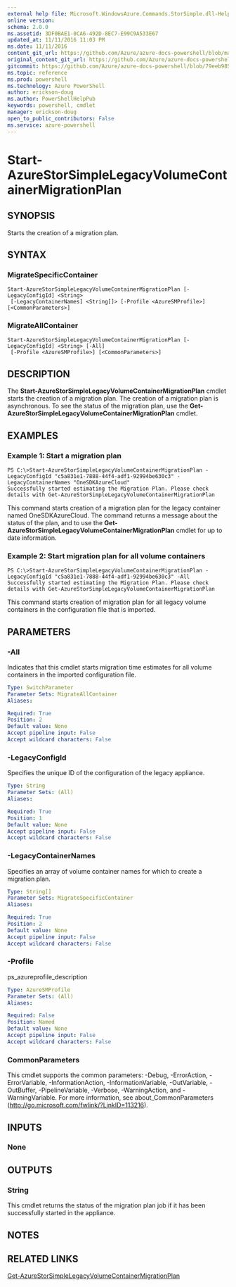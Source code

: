 ```yaml
---
external help file: Microsoft.WindowsAzure.Commands.StorSimple.dll-Help.xml
online version: 
schema: 2.0.0
ms.assetid: 3DF0BAE1-0CA6-492D-8EC7-E99C9A533E67
updated_at: 11/11/2016 11:03 PM
ms.date: 11/11/2016
content_git_url: https://github.com/Azure/azure-docs-powershell/blob/master/azureps-cmdlets-docs/ServiceManagement/Azure.StorSimple/v1.6.1/Start-AzureStorSimpleLegacyVolumeContainerMigrationPlan.md
original_content_git_url: https://github.com/Azure/azure-docs-powershell/blob/master/azureps-cmdlets-docs/ServiceManagement/Azure.StorSimple/v1.6.1/Start-AzureStorSimpleLegacyVolumeContainerMigrationPlan.md
gitcommit: https://github.com/Azure/azure-docs-powershell/blob/79eeb985ea480979357fb4695832a0c3d29a48bf/azureps-cmdlets-docs/ServiceManagement/Azure.StorSimple/v1.6.1/Start-AzureStorSimpleLegacyVolumeContainerMigrationPlan.md
ms.topic: reference
ms.prod: powershell
ms.technology: Azure PowerShell
author: erickson-doug
ms.author: PowerShellHelpPub
keywords: powershell, cmdlet
manager: erickson-doug
open_to_public_contributors: False
ms.service: azure-powershell
---
```


# Start-AzureStorSimpleLegacyVolumeContainerMigrationPlan

## SYNOPSIS
Starts the creation of a migration plan.

## SYNTAX

### MigrateSpecificContainer
```
Start-AzureStorSimpleLegacyVolumeContainerMigrationPlan [-LegacyConfigId] <String>
 [-LegacyContainerNames] <String[]> [-Profile <AzureSMProfile>] [<CommonParameters>]
```

### MigrateAllContainer
```
Start-AzureStorSimpleLegacyVolumeContainerMigrationPlan [-LegacyConfigId] <String> [-All]
 [-Profile <AzureSMProfile>] [<CommonParameters>]
```

## DESCRIPTION
The **Start-AzureStorSimpleLegacyVolumeContainerMigrationPlan** cmdlet starts the creation of a migration plan.
The creation of a migration plan is asynchronous.
To see the status of the migration plan, use the **Get-AzureStorSimpleLegacyVolumeContainerMigrationPlan** cmdlet.

## EXAMPLES

### Example 1: Start a migration plan
```
PS C:\>Start-AzureStorSimpleLegacyVolumeContainerMigrationPlan -LegacyConfigId "c5a831e1-7888-44f4-adf1-92994be630c3" -LegacyContainerNames "OneSDKAzureCloud"
Successfully started estimating the Migration Plan. Please check details with Get-AzureStorSimpleLegacyVolumeContainerMigrationPlan
```

This command starts creation of a migration plan for the legacy container named OneSDKAzureCloud.
The command returns a message about the status of the plan, and to use the **Get-AzureStorSimpleLegacyVolumeContainerMigrationPlan** cmdlet for up to date information.

### Example 2: Start migration plan for all volume containers
```
PS C:\>Start-AzureStorSimpleLegacyVolumeContainerMigrationPlan -LegacyConfigId "c5a831e1-7888-44f4-adf1-92994be630c3" -All
Successfully started estimating the Migration Plan. Please check details with Get-AzureStorSimpleLegacyVolumeContainerMigrationPlan
```

This command starts creation of migration plan for all legacy volume containers in the configuration file that is imported.

## PARAMETERS

### -All
Indicates that this cmdlet starts migration time estimates for all volume containers in the imported configuration file.

```yaml
Type: SwitchParameter
Parameter Sets: MigrateAllContainer
Aliases: 

Required: True
Position: 2
Default value: None
Accept pipeline input: False
Accept wildcard characters: False
```

### -LegacyConfigId
Specifies the unique ID of the configuration of the legacy appliance.

```yaml
Type: String
Parameter Sets: (All)
Aliases: 

Required: True
Position: 1
Default value: None
Accept pipeline input: False
Accept wildcard characters: False
```

### -LegacyContainerNames
Specifies an array of volume container names for which to create a migration plan.

```yaml
Type: String[]
Parameter Sets: MigrateSpecificContainer
Aliases: 

Required: True
Position: 2
Default value: None
Accept pipeline input: False
Accept wildcard characters: False
```

### -Profile
ps_azureprofile_description

```yaml
Type: AzureSMProfile
Parameter Sets: (All)
Aliases: 

Required: False
Position: Named
Default value: None
Accept pipeline input: False
Accept wildcard characters: False
```

### CommonParameters
This cmdlet supports the common parameters: -Debug, -ErrorAction, -ErrorVariable, -InformationAction, -InformationVariable, -OutVariable, -OutBuffer, -PipelineVariable, -Verbose, -WarningAction, and -WarningVariable. For more information, see about_CommonParameters (http://go.microsoft.com/fwlink/?LinkID=113216).

## INPUTS

### None

## OUTPUTS

### String
This cmdlet returns the status of the migration plan job if it has been successfully started in the appliance.

## NOTES

## RELATED LINKS

[Get-AzureStorSimpleLegacyVolumeContainerMigrationPlan](xref:ServiceManagement/Azure.StorSimple/v1.6.1/Get-AzureStorSimpleLegacyVolumeContainerMigrationPlan.md)


